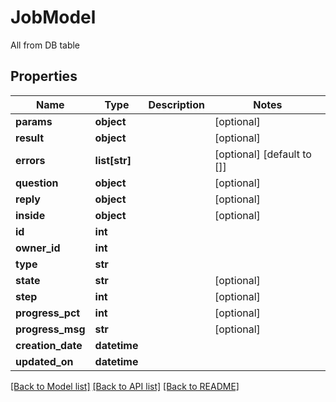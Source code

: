 # JobModel

All from DB table

## Properties
Name | Type | Description | Notes
------------ | ------------- | ------------- | -------------
**params** | **object** |  | [optional] 
**result** | **object** |  | [optional] 
**errors** | **list[str]** |  | [optional] [default to []]
**question** | **object** |  | [optional] 
**reply** | **object** |  | [optional] 
**inside** | **object** |  | [optional] 
**id** | **int** |  | 
**owner_id** | **int** |  | 
**type** | **str** |  | 
**state** | **str** |  | [optional] 
**step** | **int** |  | [optional] 
**progress_pct** | **int** |  | [optional] 
**progress_msg** | **str** |  | [optional] 
**creation_date** | **datetime** |  | 
**updated_on** | **datetime** |  | 

[[Back to Model list]](../README.md#documentation-for-models) [[Back to API list]](../README.md#documentation-for-api-endpoints) [[Back to README]](../README.md)



